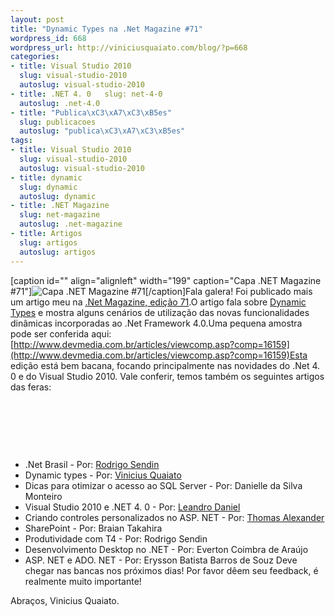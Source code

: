 ```yaml
--- 
layout: post
title: "Dynamic Types na .Net Magazine #71"
wordpress_id: 668
wordpress_url: http://viniciusquaiato.com/blog/?p=668
categories: 
- title: Visual Studio 2010
  slug: visual-studio-2010
  autoslug: visual-studio-2010
- title: .NET 4. 0   slug: net-4-0
  autoslug: .net-4.0
- title: "Publica\xC3\xA7\xC3\xB5es"
  slug: publicacoes
  autoslug: "publica\xC3\xA7\xC3\xB5es"
tags: 
- title: Visual Studio 2010
  slug: visual-studio-2010
  autoslug: visual-studio-2010
- title: dynamic
  slug: dynamic
  autoslug: dynamic
- title: .NET Magazine
  slug: net-magazine
  autoslug: .net-magazine
- title: Artigos
  slug: artigos
  autoslug: artigos
---
```

[caption id="" align="alignleft" width="199" caption="Capa .NET Magazine #71"]![Capa .NET Magazine #71](http://www.devmedia.com.br/loja/img/capa_net71_G.jpg ". NET Magazine #71")[/caption]Fala galera! Foi publicado mais um artigo meu na [.Net Magazine, edição 71](http://www.devmedia.com.br/resumo/default.asp?ed=71&site=1#2322).O artigo fala sobre [Dynamic Types](http://viniciusquaiato.com/blog/tag/dynamic/) e mostra alguns cenários de utilização das novas funcionalidades dinâmicas incorporadas ao .Net Framework 4.0.Uma pequena amostra pode ser conferida aqui: [http://www.devmedia.com.br/articles/viewcomp.asp?comp=16159](http://www.devmedia.com.br/articles/viewcomp.asp?comp=16159)Esta edição está bem bacana, focando principalmente nas novidades do .Net 4. 0 e do Visual Studio 2010. Vale conferir, temos também os seguintes artigos das feras:
 

 

 

 
- .Net Brasil - Por: [Rodrigo Sendin](http://twitter.com/rodrigosendin)
- Dynamic types - Por: [Vinicius Quaiato](http://twitter.com/vquaiato)
- Dicas para otimizar o acesso ao SQL Server - Por: Danielle da Silva Monteiro
- Visual Studio 2010 e .NET 4. 0 - Por: [Leandro Daniel](http://twitter.com/leandronet)
- Criando controles personalizados no ASP. NET - Por: [Thomas Alexander](http://twitter.com/tomalexsemple)
- SharePoint - Por: Braian Takahira
- Produtividade com T4 - Por: Rodrigo Sendin
- Desenvolvimento Desktop no .NET - Por: Everton Coimbra de Araújo
- ASP. NET e ADO. NET - Por: Erysson Batista Barros de Souz
Deve chegar nas bancas nos próximos dias! Por favor dêem seu feedback, é realmente muito importante!

Abraços,
Vinicius Quaiato.
